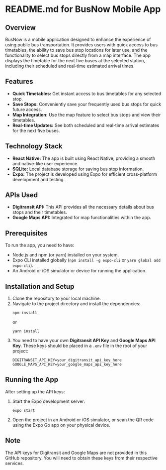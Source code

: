 # README.md for BusNow Mobile App

## Overview
BusNow is a mobile application designed to enhance the experience of using public bus transportation. It provides users with quick access to bus timetables, the ability to save bus stop locations for later use, and the functionality to select bus stops directly from a map interface. The app displays the timetable for the next five buses at the selected station, including their scheduled and real-time estimated arrival times.

## Features
- **Quick Timetables:** Get instant access to bus timetables for any selected stop.
- **Save Stops:** Conveniently save your frequently used bus stops for quick future access.
- **Map Integration:** Use the map feature to select bus stops and view their timetables.
- **Real-time Updates:** See both scheduled and real-time arrival estimates for the next five buses.

## Technology Stack
- **React Native:** The app is built using React Native, providing a smooth and native-like user experience.
- **SQLite:** Local database storage for saving bus stop information.
- **Expo:** The project is developed using Expo for efficient cross-platform development and testing.

## APIs Used
- **Digitransit API:** This API provides all the necessary details about bus stops and their timetables.
- **Google Maps API:** Integrated for map functionalities within the app.

## Prerequisites
To run the app, you need to have:
- Node.js and npm (or yarn) installed on your system.
- Expo CLI installed globally (`npm install -g expo-cli` or `yarn global add expo-cli`).
- An Android or iOS simulator or device for running the application.

## Installation and Setup
1. Clone the repository to your local machine.
2. Navigate to the project directory and install the dependencies:
   ```
   npm install
   ```
   or
   ```
   yarn install
   ```
3. You need to have your own **Digitransit API Key** and **Google Maps API Key**. These keys should be placed in a `.env` file in the root of your project:
   ```
   DIGITRANSIT_API_KEY=your_digitransit_api_key_here
   GOOGLE_MAPS_API_KEY=your_google_maps_api_key_here
   ```

## Running the App
After setting up the API keys:
1. Start the Expo development server:
   ```
   expo start
   ```
2. Open the project in an Android or iOS simulator, or scan the QR code using the Expo Go app on your physical device.

## Note
The API keys for Digitransit and Google Maps are not provided in this GitHub repository. You will need to obtain these keys from their respective services.